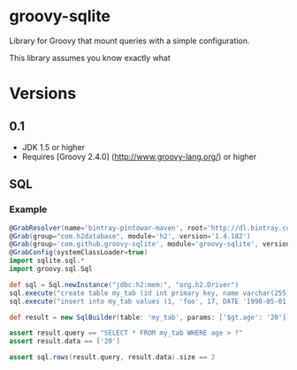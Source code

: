 # groovy-sqlite

Library for Groovy that mount queries with a simple configuration.

This library assumes you know exactly what 

# Versions

## 0.1

* JDK 1.5 or higher
* Requires [Groovy 2.4.0] (http://www.groovy-lang.org/) or higher

## SQL

### Example

``` groovy
@GrabResolver(name='bintray-pintowar-maven', root='http://dl.bintray.com/pintowar/maven')
@Grab(group="com.h2database", module='h2', version='1.4.182')
@Grab(group='com.github.groovy-sqlite', module='groovy-sqlite', version='0.1')
@GrabConfig(systemClassLoader=true)
import sqlite.sql.*
import groovy.sql.Sql

def sql = Sql.newInstance("jdbc:h2:mem:", "org.h2.Driver")
sql.execute("create table my_tab (id int primary key, name varchar(255), age int, birth date)")
sql.execute("insert into my_tab values (1, 'foo', 17, DATE '1998-05-01'), (2, 'bar', 44, DATE '1998-05-01'), (3, 'zaz', 29, DATE '1986-05-01')")

def result = new SqlBuilder(table: 'my_tab', params: ['$gt.age': '20']).queryAndData()

assert result.query == "SELECT * FROM my_tab WHERE age > ?"
assert result.data == ['20']

assert sql.rows(result.query, result.data).size == 2
```
